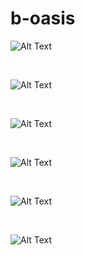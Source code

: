 # b-oasis

![Alt Text](https://upload.wikimedia.org/wikipedia/commons/1/14/Animated_PNG_example_bouncing_beach_ball.png)

<br />

![Alt Text](https://im4.ezgif.com/tmp/ezgif-4-94fa381aad62.png)

<br />

![Alt Text](https://ezgif.com/images/format-demo/butterfly.webp)

<br />

![Alt Text](https://i.ibb.co/MPdVCjf/new-laga.png)

<br />

![Alt Text](https://i.ibb.co/yVKnTPx/color-decorators-apng.png)

<br />

![Alt Text](https://i.ibb.co/NnvZtRk/height-width-apng.png)
